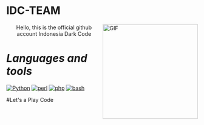 #

# IDC-TEAM
<img align="right" alt="GIF" height="250" width="250"  src="https://i.ibb.co/XD3gSTB/22-00-36-8c782ea0d5a29edb8ccec39c78857ccc.jpg" />
<p align="center">Hello, this is the official github account Indonesia Dark Code</p>


#                                                                    *Languages and tools*

[![Python](https://img.shields.io/badge/-Python-black?style=flat&logo=python&link=https://github.com/Beutrano/Python)](https://github.com/https://github.com/extimative/Python)
[![perl](https://img.shields.io/badge/perl--black?style=flat&logo=perl&link=https://github.com/Beutrano/perl)](https://github.com/https://github.com/extimative/perl)
[![php](https://img.shields.io/badge/php--black?style=flat&logo=php&link=https://github.com/Beutrano/php)](https://github.com/https://github.com/extimative/php)
[![bash](https://img.shields.io/badge/bash--black?style=flat&logo=bash&link=https://github.com/Beutrano/bash)](https://github.com/https://github.com/extimative/bash)

#Let's a Play Code
